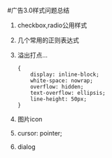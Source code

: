 #广告3.0样式问题总结
1. checkbox,radio公用样式
2. 几个常用的正则表达式
3. 溢出打点...

	```
	{  
		display: inline-block;  
		white-space: nowrap;  
		overflow: hidden;  
		text-overflow: ellipsis;  
		line-height: 50px;  
	}  
	```
4. 图片icon
5. cursor: pointer;
6. dialog
